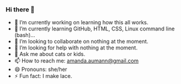 ### Hi there 👋
- 🔭 I’m currently working on learning how this all works.
- 🌱 I’m currently learning GitHub, HTML, CSS, Linux command line (bash)...
- 👯 I’m looking to collaborate on nothing at the moment.
- 🤔 I’m looking for help with nothing at the moment.
- 💬 Ask me about cats or kids.
- 📫 How to reach me: amanda.aumann@gmail.com
- 😄 Pronouns: she/her
- ⚡ Fun fact: I make lace.
<!--
**mandi628/mandi628** is a ✨ _special_ ✨ repository because its `README.md` (this file) appears on your GitHub profile.

Here are some ideas to get you started:


-->
